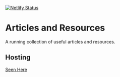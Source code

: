 [![Netlify Status](https://api.netlify.com/api/v1/badges/63883c5c-877e-4478-b393-4ea2171a2faf/deploy-status)](https://app.netlify.com/sites/sad-lichterman-05596d/deploys)

# Articles and Resources

A running collection of useful articles and resources.

## Hosting

[Seen Here](https://sad-lichterman-05596d.netlify.com)
